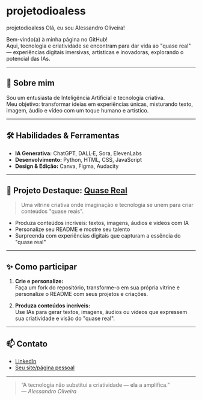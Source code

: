 # projetodioaless
projetodioaless
Olá, eu sou Alessandro Oliveira!

Bem-vindo(a) à minha página no GitHub!  
Aqui, tecnologia e criatividade se encontram para dar vida ao "quase real" — experiências digitais imersivas, artísticas e inovadoras, explorando o potencial das IAs.

---

## 🚀 Sobre mim

Sou um entusiasta de Inteligência Artificial e tecnologia criativa.  
Meu objetivo: transformar ideias em experiências únicas, misturando texto, imagem, áudio e vídeo com um toque humano e artístico.

---

## 🛠️ Habilidades & Ferramentas

- **IA Generativa:** ChatGPT, DALL·E, Sora, ElevenLabs
- **Desenvolvimento:** Python, HTML, CSS, JavaScript
- **Design & Edição:** Canva, Figma, Audacity

---

## 🌌 Projeto Destaque: [Quase Real](https://github.com/alessandrooliveira1/quase-real)

> Uma vitrine criativa onde imaginação e tecnologia se unem para criar conteúdos "quase reais".

- Produza conteúdos incríveis: textos, imagens, áudios e vídeos com IA
- Personalize seu README e mostre seu talento
- Surpreenda com experiências digitais que capturam a essência do "quase real"

---

## ✨ Como participar

1. **Crie e personalize:**  
   Faça um fork do repositório, transforme-o em sua própria vitrine e personalize o README com seus projetos e criações.

2. **Produza conteúdos incríveis:**  
   Use IAs para gerar textos, imagens, áudios ou vídeos que expressem sua criatividade e visão do "quase real".

---

## 📫 Contato

- [LinkedIn](https://www.linkedin.com/in/seu-usuario)  
- [Seu site/página pessoal](https://seusite.com)

---

> “A tecnologia não substitui a criatividade — ela a amplifica.”  
> _— Alessandro Oliveira_

